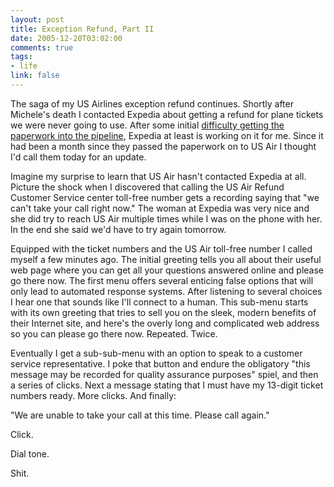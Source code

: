 ```yaml
--- 
layout: post
title: Exception Refund, Part II
date: 2005-12-20T03:02:00
comments: true
tags:
- life
link: false
---
```

The saga of my US Airlines exception refund continues. Shortly after Michele's death I contacted Expedia about getting a refund for plane tickets we were never going to use. After some initial <a href="http://www.zanshin.net/blogs/000683.html" title="Exception Refund">difficulty getting the paperwork into the pipeline</a>, Expedia at least is working on it for me. Since it had been a month since they passed the paperwork on to US Air I thought I'd call them today for an update.

Imagine my surprise to learn that US Air hasn't contacted Expedia at all. Picture the shock when I discovered that calling the US Air Refund Customer Service center toll-free number gets a recording saying that "we can't take your call right now." The woman at Expedia was very nice and she did try to reach US Air multiple times while I was on the phone with her. In the end she said we'd have to try again tomorrow.

Equipped with the ticket numbers and the US Air toll-free number I called myself a few minutes ago. The initial greeting tells you all about their useful web page where you can get all your questions answered online and please go there now. The first menu offers several enticing false options that will only lead to automated response systems. After listening to several choices I hear one that sounds like I'll connect to a human. This sub-menu starts with its own greeting that tries to sell you on the sleek, modern benefits of their Internet site, and here's the overly long and complicated web address so you can please go there now. Repeated. Twice.

Eventually I get a sub-sub-menu with an option to speak to a customer service representative. I poke that button and endure the obligatory "this message may be recorded for quality assurance purposes" spiel, and then a series of clicks. Next a message stating that I must have my 13-digit ticket numbers ready. More clicks. And finally:

"We are unable to take your call at this time. Please call again."

Click.

Dial tone.

Shit.
